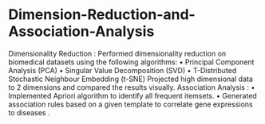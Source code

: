 # Dimension-Reduction-and-Association-Analysis
Dimensionality Reduction :  Performed dimensionality reduction on biomedical datasets using the following algorithms: • Principal Component Analysis (PCA) • Singular Value Decomposition (SVD) • T-Distributed Stochastic Neighbour Embedding (t-SNE) Projected high dimensional data to 2 dimensions and compared the results visually.  Association Analysis :  • Implemented Apriori algorithm to identify all frequent itemsets. • Generated association rules based on a given template to correlate gene expressions to diseases .
